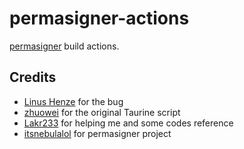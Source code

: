 # permasigner-actions
[permasigner](https://github.com/itsnebulalol/permasigner) build actions.

## Credits 

- [Linus Henze](https://github.com/LinusHenze) for the bug
- [zhuowei](https://github.com/zhuowei) for the original Taurine script
- [Lakr233](https://github.com/Lakr233) for helping me and some codes reference
- [itsnebulalol](https://github.com/itsnebulalol) for permasigner project
